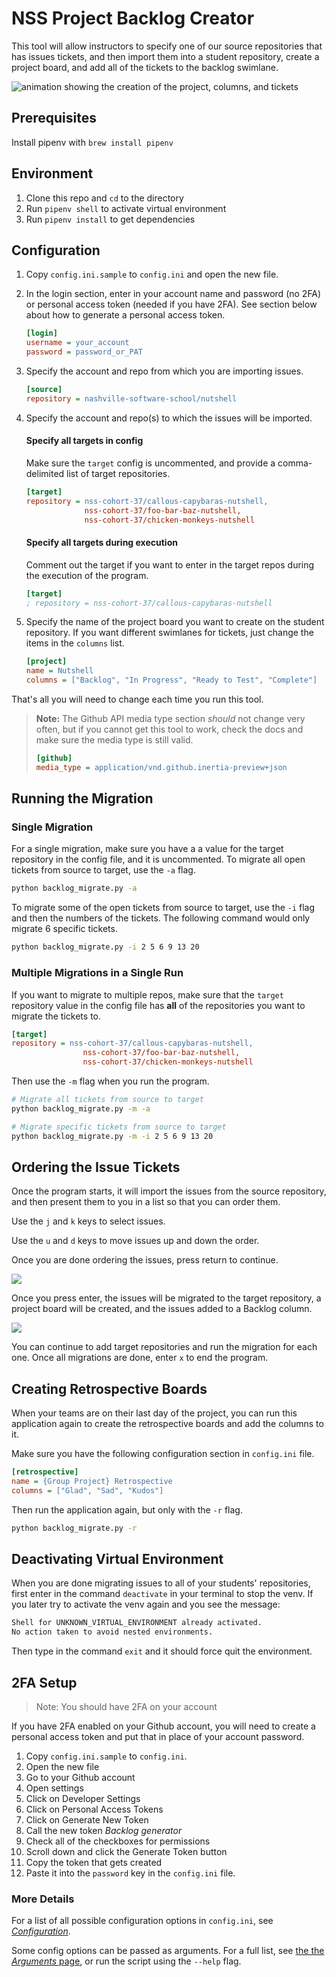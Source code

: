 # NSS Project Backlog Creator

This tool will allow instructors to specify one of our source repositories that has issues tickets, and then import them into a student repository, create a project board, and add all of the tickets to the backlog swimlane.

![animation showing the creation of the project, columns, and tickets](./images/backlog-creator.gif)

## Prerequisites

Install pipenv with `brew install pipenv`

## Environment

1. Clone this repo and `cd` to the directory
1. Run `pipenv shell` to activate virtual environment
1. Run `pipenv install` to get dependencies

## Configuration

1. Copy `config.ini.sample` to `config.ini` and open the new file.
1. In the login section, enter in your account name and password (no 2FA) or personal access token (needed if you have 2FA). See section below about how to generate a personal access token.
    ```ini
    [login]
    username = your_account
    password = password_or_PAT
    ```
1. Specify the account and repo from which you are importing issues.
    ```ini
    [source]
    repository = nashville-software-school/nutshell
    ```
1. Specify the account and repo(s) to which the issues will be imported.
    #### Specify all targets in config
    Make sure the `target` config is uncommented, and provide a comma-delimited list of target repositories.
    ```ini
    [target]
    repository = nss-cohort-37/callous-capybaras-nutshell,
                 nss-cohort-37/foo-bar-baz-nutshell,
                 nss-cohort-37/chicken-monkeys-nutshell
    ```
    #### Specify all targets during execution
    Comment out the target if you want to enter in the target repos during the execution of the program.
    ```ini
    [target]
    ; repository = nss-cohort-37/callous-capybaras-nutshell
    ```

1. Specify the name of the project board you want to create on the student repository. If you want different swimlanes for tickets, just change the items in the `columns` list.
    ```ini
    [project]
    name = Nutshell
    columns = ["Backlog", "In Progress", "Ready to Test", "Complete"]
    ```

That's all you will need to change each time you run this tool.

> **Note:** The Github API media type section _should_ not change very often, but if you cannot get this tool to work, check the docs and make sure the media type is still valid.
>
> ```ini
> [github]
> media_type = application/vnd.github.inertia-preview+json
> ```

## Running the Migration

### Single Migration

For a single migration, make sure you have a a value for the target repository in the config file, and it is uncommented. To migrate all open tickets from source to target, use the `-a` flag.

```sh
python backlog_migrate.py -a
```

To migrate some of the open tickets from source to target, use the `-i` flag and then the numbers of the tickets. The following command would only migrate 6 specific tickets.

```sh
python backlog_migrate.py -i 2 5 6 9 13 20
```

### Multiple Migrations in a Single Run

If you want to migrate to multiple repos, make sure that the `target` repository value in the config file has **all** of the repositories you want to migrate the tickets to.

```ini
[target]
repository = nss-cohort-37/callous-capybaras-nutshell,
                nss-cohort-37/foo-bar-baz-nutshell,
                nss-cohort-37/chicken-monkeys-nutshell
```

Then use the `-m` flag when you run the program.

```sh
# Migrate all tickets from source to target
python backlog_migrate.py -m -a

# Migrate specific tickets from source to target
python backlog_migrate.py -m -i 2 5 6 9 13 20
```

## Ordering the Issue Tickets

Once the program starts, it will import the issues from the source repository, and then present them to you in a list so that you can order them.

Use the `j` and `k` keys to select issues.

Use the `u` and `d` keys to move issues up and down the order.

Once you are done ordering the issues, press return to continue.

![](./images/order-issues.gif)


Once you press enter, the issues will be migrated to the target repository, a project board will be created, and the issues added to a Backlog column.

![](./images/migration-process.gif)

You can continue to add target repositories and run the migration for each one. Once all migrations are done, enter `x` to end the program.

## Creating Retrospective Boards

When your teams are on their last day of the project, you can run this application again to create the retrospective boards and add the columns to it.

Make sure you have the following configuration section in `config.ini` file.

```ini
[retrospective]
name = {Group Project} Retrospective
columns = ["Glad", "Sad", "Kudos"]
```

Then run the application again, but only with the `-r` flag.

```sh
python backlog_migrate.py -r
```

## Deactivating Virtual Environment

When you are done migrating issues to all of your students' repositories, first enter in the command `deactivate` in your terminal to stop the venv. If you later try to activate the venv again and you see the message:

```html
Shell for UNKNOWN_VIRTUAL_ENVIRONMENT already activated.
No action taken to avoid nested environments.
```

Then type in the command `exit` and it should force quit the environment.

## 2FA Setup

> Note: You should have 2FA on your account

If you have 2FA enabled on your Github account, you will need to create a personal access token and put that in place of your account password.

1. Copy `config.ini.sample` to `config.ini`.
1. Open the new file
1. Go to your Github account
1. Open settings
1. Click on Developer Settings
1. Click on Personal Access Tokens
1. Click on Generate New Token
1. Call the new token _Backlog generator_
1. Check all of the checkboxes for permissions
1. Scroll down and click the Generate Token button
1. Copy the token that gets created
1. Paste it into the `password` key in the `config.ini` file.

### More Details

For a list of all possible configuration options in `config.ini`, see [_Configuration_](http://www.iqandreas.com/github-issues-import/configuration/).

Some config options can be passed as arguments. For a full list, see [the the _Arguments_ page](http://www.iqandreas.com/github-issues-import/arguments/), or run the script using the `--help` flag.

